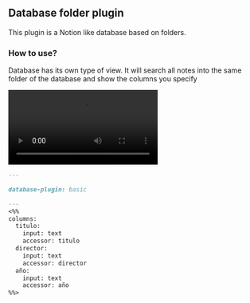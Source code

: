 ## Database folder plugin
This plugin is a Notion like database based on folders.

### How to use?
Database has its own type of view. It will search all notes into the same folder of the database and show the columns you specify

![TablePresentation.mov](docs/resources/TablePresentation.mov)
```markdown
---

database-plugin: basic

---
<%%
columns:
  titulo:
    input: text
    accessor: titulo
  director:
    input: text
    accessor: director
  año:
    input: text
    accessor: año
%%>
```

